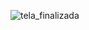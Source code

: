 ![tela_finalizada](https://github.com/user-attachments/assets/f148aa1b-a8e8-4ecf-a9f4-d7368bbdaeda)
